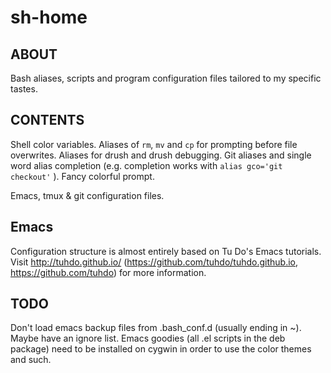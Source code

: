 sh-home
=======

## ABOUT

Bash aliases, scripts and program configuration files tailored to my
specific tastes.

## CONTENTS

Shell color variables.
Aliases of ```rm```, ```mv``` and ```cp``` for prompting before file overwrites.
Aliases for drush and drush debugging.
Git aliases and single word alias completion (e.g.
completion works with ```alias gco='git checkout'``` ).
Fancy colorful prompt.

Emacs, tmux & git configuration files.

## Emacs

Configuration structure is almost entirely based on Tu Do's Emacs tutorials.
Visit http://tuhdo.github.io/ (https://github.com/tuhdo/tuhdo.github.io,
https://github.com/tuhdo) for more information.

## TODO

Don't load emacs backup files from .bash_conf.d (usually ending in ~).
Maybe have an ignore list.
Emacs goodies (all .el scripts in the deb package) need to be installed on
cygwin in order to use the color themes and such.
